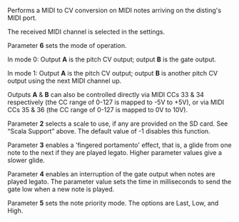 
Performs a MIDI to CV conversion on MIDI notes arriving on the disting's MIDI port.

The received MIDI channel is selected in the settings.

Parameter **6** sets the mode of operation.

In mode 0: Output **A** is the pitch CV output; output **B** is the gate output.

In mode 1: Output **A** is the pitch CV output; output **B** is another pitch CV output using the next MIDI channel up.

Outputs **A** & **B** can also be controlled directly via MIDI CCs 33 & 34 respectively (the CC range of 0-127 is mapped to -5V
to +5V), or via MIDI CCs 35 & 36 (the CC range of 0-127 is mapped to 0V to 10V).

Parameter **2** selects a scale to use, if any are provided on the SD card. See “Scala Support” above. The default value of
-1 disables this function.

Parameter **3** enables a 'fingered portamento' effect, that is, a glide from one note to the next if they are played
legato. Higher parameter values give a slower glide.

Parameter **4** enables an interruption of the gate output when notes are played legato. The parameter value sets the time
in milliseconds to send the gate low when a new note is played.

Parameter **5** sets the note priority mode. The options are Last, Low, and High.
